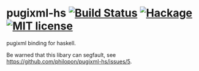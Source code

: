 pugixml-hs [![Build Status](https://travis-ci.org/philopon/pugixml-hs.svg?branch=master)](https://travis-ci.org/philopon/pugixml-hs) [![Hackage](http://img.shields.io/hackage/v/pugixml.svg)](https://hackage.haskell.org/package/pugixml) [![MIT license](http://img.shields.io/badge/license-MIT-blue.svg)](LICENSE)
===

pugixml binding for haskell.

Be warned that this libary can segfault, see https://github.com/philopon/pugixml-hs/issues/5.
